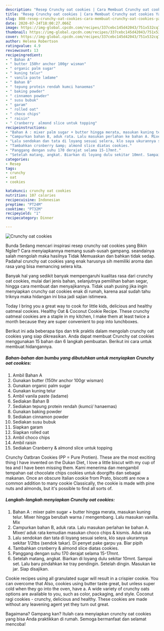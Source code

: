 ```yaml
---
description: "Resep Crunchy oat cookies | Cara Membuat Crunchy oat cookies Yang Mudah Dan Praktis"
title: "Resep Crunchy oat cookies | Cara Membuat Crunchy oat cookies Yang Mudah Dan Praktis"
slug: 808-resep-crunchy-oat-cookies-cara-membuat-crunchy-oat-cookies-yang-mudah-dan-praktis
date: 2020-07-24T18:00:27.066Z
image: https://img-global.cpcdn.com/recipes/337cebc145d42043/751x532cq70/crunchy-oat-cookies-foto-resep-utama.jpg
thumbnail: https://img-global.cpcdn.com/recipes/337cebc145d42043/751x532cq70/crunchy-oat-cookies-foto-resep-utama.jpg
cover: https://img-global.cpcdn.com/recipes/337cebc145d42043/751x532cq70/crunchy-oat-cookies-foto-resep-utama.jpg
author: Helena Robertson
ratingvalue: 4.9
reviewcount: 13
recipeingredient:
- " Bahan A"
- " butter 150hr anchor 100gr wisman"
- " organic palm sugar"
- " kuning telur"
- " vanila paste ladame"
- " Bahan B"
- " tepung protein rendah kumci hanaemas"
- " baking powder"
- " cinnamon powder"
- " susu bubuk"
- " garam"
- " rolled oat"
- " choco chips"
- " raisin"
- " Cranberry  almond slice untuk topping"
recipeinstructions:
- "Bahan A : mixer palm sugar + butter hingga merata, masukan kuning telur. Mixer hingga berubah warna / mengembang. Lalu masukan vanilla. Mix"
- "Campurkan bahan B, aduk rata. Lalu masukan perlahan ke bahan A. Mixer/ aduk rata kemudian masukan choco chips &amp; kismis. Aduk rata"
- "Lalu sendokan dan tata di loyang sesuai selera, klo saya ukurannya sekitar 1/2tbs (sendok takar). Di penyet pake garpu ya. Biar pipih"
- "Tambahkan crsnberry &amp; almond slice diatas cookies."
- "Panggang dengan suhu 170 derajat selama 15-17mnt."
- "Setelah matang, angkat. Biarkan di loyang dulu sekitar 10mnt. Sampai set. Lalu baru pindahkan ke tray pendingin. Setelah dingin. Masukan ke jar. Siap disajikan."
categories:
- Resep
tags:
- crunchy
- oat
- cookies

katakunci: crunchy oat cookies 
nutrition: 107 calories
recipecuisine: Indonesian
preptime: "PT24M"
cooktime: "PT32M"
recipeyield: "1"
recipecategory: Dinner

---
```



![Crunchy oat cookies](https://img-global.cpcdn.com/recipes/337cebc145d42043/751x532cq70/crunchy-oat-cookies-foto-resep-utama.jpg)

Bunda Sedang mencari inspirasi resep crunchy oat cookies yang Bikin Ngiler? Cara menyiapkannya memang susah-susah gampang. seandainya salah mengolah maka hasilnya Tidak Memuaskan dan bahkan tidak sedap. Padahal crunchy oat cookies yang enak harusnya sih memiliki aroma dan rasa yang bisa memancing selera kita.

Banyak hal yang sedikit banyak mempengaruhi kualitas rasa dari crunchy oat cookies, mulai dari jenis bahan, selanjutnya pemilihan bahan segar, hingga cara membuat dan menyajikannya. Tidak usah pusing jika ingin menyiapkan crunchy oat cookies enak di rumah, karena asal sudah tahu triknya maka hidangan ini bisa jadi sajian istimewa.

Today I bring you a great way to cook for little kids, delicious and healthy oatmeal cookies. Healthy Oat &amp; Coconut Cookie Recipe. These crunchy oatmeal cookies are a staple in my kitchen, I make them at least twice a month because they are super convenient to pop into lunchboxes.


Berikut ini ada beberapa tips dan trik praktis dalam mengolah crunchy oat cookies yang siap dikreasikan. Anda dapat membuat Crunchy oat cookies menggunakan 15 bahan dan 6 langkah pembuatan. Berikut ini cara untuk membuat hidangannya.

<!--inarticleads1-->

##### Bahan-bahan dan bumbu yang dibutuhkan untuk menyiapkan Crunchy oat cookies:

1. Ambil  Bahan A
1. Gunakan  butter (150hr anchor 100gr wisman)
1. Gunakan  organic palm sugar
1. Gunakan  kuning telur
1. Ambil  vanila paste (ladame)
1. Sediakan  Bahan B
1. Sediakan  tepung protein rendah (kumci/ hanaemas)
1. Gunakan  baking powder
1. Sediakan  cinnamon powder
1. Sediakan  susu bubuk
1. Siapkan  garam
1. Siapkan  rolled oat
1. Ambil  choco chips
1. Ambil  raisin
1. Sediakan  Cranberry &amp; almond slice untuk topping


Crunchy Oatbran Cookies (PP = Pure Protien). These are the most exciting thing I have invented on the Dukan Diet, I love a little biscut with my cup of tea and I have been missing them. Kami menerima dan mengambil tempahan oat chocolate chips cookies untuk doorgifts dan sebagai makanan. Once an obscure Italian cookie from Prato, biscotti are now a common addition to many cookie Classically, the cookie is made with pine nuts and almonds, but it&#39;s possible to find all sorts of. 

<!--inarticleads2-->

##### Langkah-langkah menyiapkan Crunchy oat cookies:

1. Bahan A : mixer palm sugar + butter hingga merata, masukan kuning telur. Mixer hingga berubah warna / mengembang. Lalu masukan vanilla. Mix
1. Campurkan bahan B, aduk rata. Lalu masukan perlahan ke bahan A. Mixer/ aduk rata kemudian masukan choco chips &amp; kismis. Aduk rata
1. Lalu sendokan dan tata di loyang sesuai selera, klo saya ukurannya sekitar 1/2tbs (sendok takar). Di penyet pake garpu ya. Biar pipih
1. Tambahkan crsnberry &amp; almond slice diatas cookies.
1. Panggang dengan suhu 170 derajat selama 15-17mnt.
1. Setelah matang, angkat. Biarkan di loyang dulu sekitar 10mnt. Sampai set. Lalu baru pindahkan ke tray pendingin. Setelah dingin. Masukan ke jar. Siap disajikan.


Cookie recipes using all granulated sugar will result in a crispier cookie. You can overcome that Also, cookies using butter taste great, but unless super cold when they go into the oven, have a. A wide variety of crunchy oats options are available to you, such as color, packaging, and style. Coconut ragi cookies - crunchy, delicious and healthy. These cookies are made without any leavening agent yet they turn out great. 

Bagaimana? Gampang kan? Itulah cara menyiapkan crunchy oat cookies yang bisa Anda praktikkan di rumah. Semoga bermanfaat dan selamat mencoba!

